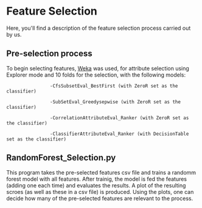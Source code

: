 # Feature Selection

Here, you'll find a description of the feature selection process carried out by us.

## Pre-selection process

To begin selecting features, [Weka](https://www.cs.waikato.ac.nz/~ml/weka/index.html) was used, for attribute selection using Explorer mode and 10 folds for the selection, with the following models:

					-CfsSubsetEval_BestFirst (with ZeroR set as the classifier)
					
					-SubSetEval_Greedysepwise (with ZeroR set as the classifier)
					
					-CorrelationAttributeEval_Ranker (with ZeroR set as the classifier)
					
					-ClassifierAttributeEval_Ranker (with DecisionTable set as the classifier)
     

## RandomForest_Selection.py


This program takes the pre-selected features csv file and trains a randomm forest model with all features. After trainig, the model is fed the features (adding one each time) and evaluates the results. A plot of the resulting scroes (as well as these in a csv file) is produced. Using the plots, one can decide how many of the pre-selected features are relevant to the process.
